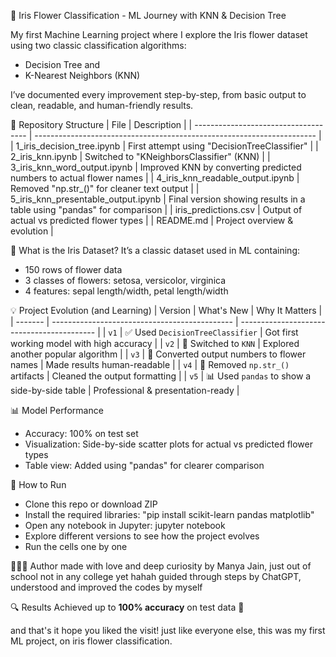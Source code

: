🌸 Iris Flower Classification - ML Journey with KNN & Decision Tree

My first Machine Learning project where I explore the Iris flower dataset using two classic classification algorithms:
- Decision Tree and
- K-Nearest Neighbors (KNN)

I’ve documented every improvement step-by-step, from basic output to clean, readable, and human-friendly results.





📁 Repository Structure
| File                                 | Description                                                            |
| ------------------------------------ | ---------------------------------------------------------------------- |
| 1_iris_decision_tree.ipynb           | First attempt using "DecisionTreeClassifier"                           |
| 2_iris_knn.ipynb                     | Switched to "KNeighborsClassifier" (KNN)                               |
| 3_iris_knn_word_output.ipynb         | Improved KNN by converting predicted numbers to actual flower names    |
| 4_iris_knn_readable_output.ipynb     | Removed "np.str_()" for cleaner text output                            |
| 5_iris_knn_presentable_output.ipynb  | Final version showing results in a table using "pandas" for comparison |
| iris_predictions.csv                 | Output of actual vs predicted flower types                             |
| README.md                            | Project overview & evolution                                           |


🧠 What is the Iris Dataset?
It’s a classic dataset used in ML containing:
- 150 rows of flower data
- 3 classes of flowers: setosa, versicolor, virginica
- 4 features: sepal length/width, petal length/width


💡 Project Evolution (and Learning)
| Version | What's New                                    | Why It Matters                             |
| ------- | --------------------------------------------- | ------------------------------------------ |
| `v1`    | ✅ Used `DecisionTreeClassifier`               | Got first working model with high accuracy |
| `v2`    | 🔄 Switched to `KNN`                          | Explored another popular algorithm         |
| `v3`    | 📝 Converted output numbers to flower names   | Made results human-readable                |
| `v4`    | 🧹 Removed `np.str_()` artifacts              | Cleaned the output formatting              |
| `v5`    | 📊 Used `pandas` to show a side-by-side table | Professional & presentation-ready          |


📊 Model Performance
- Accuracy: 100% on test set
- Visualization: Side-by-side scatter plots for actual vs predicted flower types
- Table view: Added using "pandas" for clearer comparison


🔧 How to Run
- Clone this repo or download ZIP
- Install the required libraries:
"pip install scikit-learn pandas matplotlib"
- Open any notebook in Jupyter:
jupyter notebook
- Explore different versions to see how the project evolves
- Run the cells one by one


👩🏻‍💻 Author
made with love and deep curiosity by Manya Jain, just out of school not in any college yet hahah
guided through steps by ChatGPT, understood and improved the codes by myself


🔍 Results
Achieved up to **100% accuracy** on test data 🎯


and that's it hope you liked the visit! just like everyone else, this was my first ML project, on iris flower classification.
